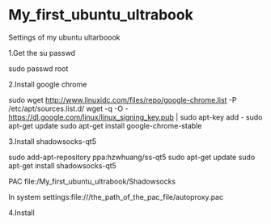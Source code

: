 # My_first_ubuntu_ultrabook

Settings of my ubuntu ultarboook

1.Get the su passwd

  sudo passwd root
  
2.Install google chrome

  sudo wget http://www.linuxidc.com/files/repo/google-chrome.list -P /etc/apt/sources.list.d/
  wget -q -O - https://dl.google.com/linux/linux_signing_key.pub  | sudo apt-key add -
  sudo apt-get update
  sudo apt-get install google-chrome-stable
  
3.Install shadowsocks-qt5

  sudo add-apt-repository ppa:hzwhuang/ss-qt5
  sudo apt-get update
  sudo apt-get install shadowsocks-qt5

  PAC file:/My_first_ubuntu_ultrabook/Shadowsocks
  
  In system settings:file:///the_path_of_the_pac_file/autoproxy.pac
  
4.Install
